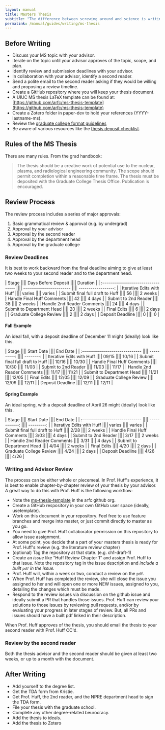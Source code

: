 ```yaml
---
layout: manual
title: Masters Thesis
subtitle: "The difference between screwing around and science is writing it down. -- Adam Savage"
permalink: /manual/guides/writing/ms-thesis
---
```


## Before Writing

- Discuss your MS topic with your advisor. 
- Iterate on the topic until your advisor approves of the topic, scope, and 
  plan.
- Identify review and submission deadlines with your advisor.
- In collaboration with your advisor, identify a second reader.
- Send a polite email to the second reader asking if they would be willing and 
  proposing a review timeline.
- Create a GitHub repository where you will keep your thesis document.
- A UIUC MS thesis LaTeX template can be found at: 
  [https://github.com/arfc/ms-thesis-template](https://github.com/arfc/ms-thesis-template)
- Create a Zotero folder in paper-dev to hold your references 
  (YYYY-lastname-ms).
- Review the [graduate college format guidelines](http://www.grad.illinois.edu/thesis/thesishandbook/chapterIII.asp)
- Be aware of various resources like the [thesis deposit checklist](https://grad.illinois.edu/thesis/deposit-checklist).

## Rules of the MS Thesis

There are many rules. From the grad handbook:

> The thesis should be a creative work of potential use to the nuclear, plasma,
> and radiological engineering community. The scope should permit completion
> within a reasonable time frame. The thesis must be deposited with the Graduate
> College Thesis Office. Publication is encouraged.  

## Review Process
The review process includes a series of major approvals:

1. Basic grammatical review & approval (e.g. by undergrad)
2. Approval by your advisor
3. Approval by the second reader
4. Approval by the department head
6. Approval by the graduate college

### Review Deadlines
It is best to work backward from the final deadline aiming to give at least two 
weeks to your second reader and to the department head.

| Stage                               |||| Days Before Deposit      |||| Duration            |
| :---------------------------------- |||| ------------------------ |||| ------------------: |
| Iterative Edits with Huff           |||| varies                   |||| varies |
| Submit final full draft to Huff     |||| 56                       |||| 2 weeks |
| Handle Final Huff Comments          |||| 42                  |||| 4 days |
| Submit to 2nd Reader                |||| 38                  |||| 2 weeks |
| Handle 2nd Reader Comments          |||| 24                  |||| 4 days  |
| Submit to Department Head           |||| 20                  |||| 2 weeks |
| Final Edits                         |||| 6                   |||| 2 days  |
| Graduate College Review             |||| 2                   |||| 2 days  |
| Deposit Deadline                    |||| 0                   |||| 0       |


#### Fall Example

An ideal fall, with a deposit deadline of December 11 might (ideally) look like this.


| Stage                           |||| Start Date  |||| End Date  |
| :------------------------------ |||| ----------: |||| --------: |
| Iterative Edits with Huff       |||| 09/15       |||| 10/16     |
| Submit final full draft to Huff |||| 10/16       |||| 10/30     |
| Handle Final Huff Comments      |||| 10/30       |||| 11/03     |
| Submit to 2nd Reader            |||| 11/03       |||| 11/17     |
| Handle 2nd Reader Comments      |||| 11/17       |||| 11/21     |
| Submit to Department Head       |||| 11/21       |||| 12/05     |
| Final Edits                     |||| 12/05       |||| 12/09     |
| Graduate College Review         |||| 12/09       |||| 12/11     |
| Deposit Deadline                |||| 12/11       |||| 12/11     |

#### Spring Example

An ideal spring, with a deposit deadline of April 26 might (ideally) look like this.


| Stage                           |||| Start Date    |||| End Date   |
| :------------------------------ |||| ------------: |||| ---------: |
| Iterative Edits with Huff       |||| varies        |||| varies     |
| Submit final full draft to Huff |||| 2/28          |||| 2 weeks    |
| Handle Final Huff Comments      |||| 3/03          |||| 4 days     |
| Submit to 2nd Reader            |||| 3/17          |||| 2 weeks    |
| Handle 2nd Reader Comments      |||| 3/31          |||| 4 days     |
| Submit to Department Head       |||| 4/04          |||| 2 weeks    |
| Final Edits                     |||| 4/20          |||| 2 days     |
| Graduate College Review         |||| 4/24          |||| 2 days     |
| Deposit Deadline                |||| 4/26          |||| 4/26       |


### Writing and Advisor Review 

The process can be either whole or piecemeal.
In Prof. Huff's experience, it is best to enable chapter-by-chapter review of your thesis by your advisor.
A great way to do this with Prof. Huff is the following workflow:

- Note the [ms-thesis-template](https://github.com/arfc/ms-thesis-template) in the arfc github org.
- Create a GitHub respository in your own GitHub user space (ideally, usetemplate).
- Work on this document in your repository. Feel free to use feature branches 
  and merge into master, or just commit directly to master as you go.
- You need to give Prof. Huff collaborator permission on this repository to allow issue assignment.
- At some point, you decide that a part of your masters thesis is ready for 
  Prof. Huff's review (e.g. the literature review chapter) 
- (optional) Tag the repository at that state. (e.g. ch1-draft-1)
- Create an *issue* like "Huff Review Chapter 1" and assign Prof. Huff to that issue. 
  Note the repository tag in the issue description and *include a built `pdf` in 
  the issue.* 
- Prof. Huff will, within a week or two, conduct a review on the `pdf`.
- When Prof. Huff has completed the review, she will close the issue you 
  assigned to her and will open one or more NEW issues, assigned to you, 
  detailing the changes which must be made.
- Respond to the review issues via discussion on the github issue and ideally 
  submit a PR that handles those issues. Prof. Huff can review your solutions to those issues by reviewing 
  pull requests, and/or by evaluating your progress in later stages of review.
  But, all PRs and issues should have a built pdf linked in their description.

When Prof. Huff approves of the thesis, you should email the thesis to your second reader with Prof. Huff CC'd.

### Review by the second reader
Both the thesis advisor and the second reader should be given at least two weeks, or up to a month with the document.

## After Writing

- Add yourself to the degree list.
- Get the TDA form from Kristie. 
- Get Prof. Huff, the 2nd reader, and the NPRE department head to sign the 
  TDA form.
- File your thesis with the graduate school. 
- Complete any other degree-related beurocracy. 
- Add the thesis to ideals.
- Add the thesis to Zotero
